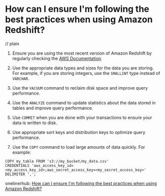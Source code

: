 # How can I ensure I'm following the best practices when using Amazon Redshift?
// plain

1. Ensure you are using the most recent version of Amazon Redshift by regularly checking the [AWS Documentation](https://docs.aws.amazon.com/redshift/latest/mgmt/welcome.html).

2. Use the appropriate data types and sizes for the data you are storing. For example, if you are storing integers, use the `SMALLINT` type instead of `VARCHAR`.

3. Use the `VACUUM` command to reclaim disk space and improve query performance.

4. Use the `ANALYZE` command to update statistics about the data stored in tables and improve query performance.

5. Use `COMMIT` when you are done with your transactions to ensure your data is written to disk.

6. Use appropriate sort keys and distribution keys to optimize query performance.

7. Use the `COPY` command to load large amounts of data quickly. For example:

```
COPY my_table FROM 's3://my_bucket/my_data.csv'
CREDENTIALS 'aws_access_key_id=<my_access_key_id>;aws_secret_access_key=<my_secret_access_key>'
DELIMITER ',';
```

onelinerhub: [How can I ensure I'm following the best practices when using Amazon Redshift?](https://onelinerhub.com/amazon-redshift/how-can-i-ensure-i-m-following-the-best-practices-when-using-amazon-redshift)